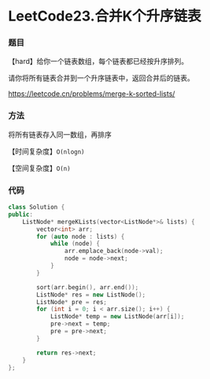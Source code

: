 # LeetCode23.合并K个升序链表

### 题目

【hard】给你一个链表数组，每个链表都已经按升序排列。

请你将所有链表合并到一个升序链表中，返回合并后的链表。

<https://leetcode.cn/problems/merge-k-sorted-lists/>

### 方法

将所有链表存入同一数组，再排序

【时间复杂度】```O(nlogn)```

【空间复杂度】```O(n)```

### 代码

```cpp
class Solution {
public:
    ListNode* mergeKLists(vector<ListNode*>& lists) {
        vector<int> arr;
        for (auto node : lists) {
            while (node) {
                arr.emplace_back(node->val);
                node = node->next;
            }
        }

        sort(arr.begin(), arr.end());
        ListNode* res = new ListNode();
        ListNode* pre = res;
        for (int i = 0; i < arr.size(); i++) {
            ListNode* temp = new ListNode(arr[i]);
            pre->next = temp;
            pre = pre->next;
        }

        return res->next;
    }
};
```

